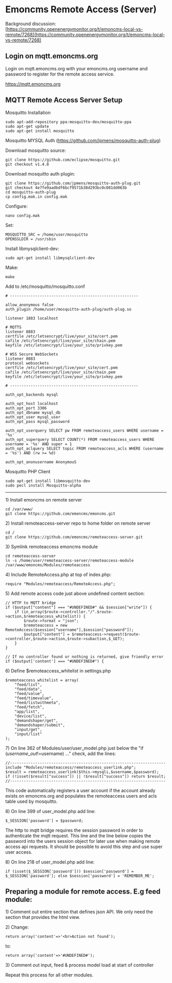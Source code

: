 # Emoncms Remote Access (Server)

Background discussion: [https://community.openenergymonitor.org/t/emoncms-local-vs-remote/7268](https://community.openenergymonitor.org/t/emoncms-local-vs-remote/7268)

## Login on mqtt.emoncms.org

Login on mqtt.emoncms.org with your emoncms.org username and password to register for the remote access service.

https://mqtt.emoncms.org

## MQTT Remote Access Server Setup

Mosquitto Installation

    sudo apt-add-repository ppa:mosquitto-dev/mosquitto-ppa
    sudo apt-get update
    sudo apt-get install mosquitto

Mosquitto MYSQL Auth (https://github.com/jpmens/mosquitto-auth-plug)

Download mosquitto source:

    git clone https://github.com/eclipse/mosquitto.git
    git checkout v1.4.8
    
Download mosquitto auth plugin:
    
    git clone https://github.com/jpmens/mosquitto-auth-plug.git
    git checkout 4e7fe9aadbdf6bcf9571b38d293bc0c081dd063b
    cd mosquitto-auth-plug
    cp config.mak.in config.mak
    
Configure:

    nano config.mak

Set:

    MOSQUITTO_SRC = /home/user/mosquitto
    OPENSSLDIR = /usr/sbin

Install libmysqlclient-dev:    
    
    sudo apt-get install libmysqlclient-dev

Make:

    make
    
Add to /etc/mosquitto/mosquitto.conf

    # --------------------------------------------------------

    allow_anonymous false
    auth_plugin /home/user/mosquitto-auth-plug/auth-plug.so

    listener 1883 localhost

    # MQTTS
    listener 8883
    certfile /etc/letsencrypt/live/your_site/cert.pem
    cafile /etc/letsencrypt/live/your_site/chain.pem
    keyfile /etc/letsencrypt/live/your_site/privkey.pem

    # WSS Secure WebSockets
    listener 8083
    protocol websockets
    certfile /etc/letsencrypt/live/your_site/cert.pem
    cafile /etc/letsencrypt/live/your_site/chain.pem
    keyfile /etc/letsencrypt/live/your_site/privkey.pem

    # --------------------------------------------------------

    auth_opt_backends mysql

    auth_opt_host localhost
    auth_opt_port 3306
    auth_opt_dbname mysql_db
    auth_opt_user mysql_user
    auth_opt_pass mysql_password

    auth_opt_userquery SELECT pw FROM remoteaccess_users WHERE username = '%s'
    auth_opt_superquery SELECT COUNT(*) FROM remoteaccess_users WHERE username = '%s' AND super = 1
    auth_opt_aclquery SELECT topic FROM remoteaccess_acls WHERE (username = '%s') AND (rw >= %d)

    auth_opt_anonusername AnonymouS


Mosquitto PHP Client

    sudo apt-get install libmosquitto-dev
    sudo pecl install Mosquitto-alpha

---

1\) Install emoncms on remote server

    cd /var/www/
    git clone https://github.com/emoncms/emoncms.git
    
2\) Install remoteaccess-server repo to home folder on remote server

    cd /
    git clone https://github.com/emoncms/remoteaccess-server.git

3\) Symlink remoteaccess emoncms module

    cd remoteaccess-server
    ln -s /home/user/remoteaccess-server/remoteaccess-module /var/www/emoncms/Modules/remoteaccess


4\) Include RemoteAccess.php at top of index.php:

    require "Modules/remoteaccess/RemoteAccess.php";

5\) Add remote access code just above undefined content section:

    // HTTP to MQTT bridge
    if ($output["content"] === "#UNDEFINED#" && $session["write"]) {
        if (in_array($route->controller."/".$route->action,$remoteaccess_whitelist)) {
            $route->format = "json";
            $remoteaccess = new RemoteAccess($session["username"],$session["password"]);
            $output["content"] = $remoteaccess->request($route->controller,$route->action,$route->subaction,$_GET);
        }
    }

    // If no controller found or nothing is returned, give friendly error
    if ($output['content'] === "#UNDEFINED#") {

6\) Define $remoteaccess_whitelist in settings.php

    $remoteaccess_whitelist = array(
        "feed/list",
        "feed/data",
        "feed/value",
        "feed/timevalue",
        "feed/listwithmeta",
        "feed/fetch",
        "app/list",
        "device/list",
        "demandshaper/get",
        "demandshaper/submit",
        "input/get",
        "input/list"
    );

7\) On line 362 of Modules/user/user\_model.php just below the "if ($username\_out!=$username) ..." check, add the lines:

    //--------------------------------------------------------------------
    include "Modules/remoteaccess/remoteaccess_userlink.php";
    $result = remoteaccess_userlink($this->mysqli,$username,$password);
    if (!isset($result["success"]) || !$result["success"]) return $result;
    //--------------------------------------------------------------------

This code automatically registers a user account if the account already exists on emoncms.org and populates the remoteaccess users and acls table used by mosquitto.

8\) On line 399 of user_model.php add line:

    $_SESSION['password'] = $password;

The http to mqtt bridge requires the session password in order to authenticate the mqtt request. This line and the line below copies the password into the users session object for later use when making remote access api requests. It should be possible to avoid this step and use super user access.
    
8\) On line 218 of user_model.php add line:

    if (isset($_SESSION['password'])) $session['password'] = $_SESSION['password']; else $session['password'] = 'REMEMBER_ME';


## Preparing a module for remote access. E.g feed module:

1\) Comment out entire section that defines json API. We only need the section that provides the html view.

2\) Change:

    return array('content'=>'<br>Action not found');
    
to:

    return array('content'=>'#UNDEFINED#');
    
3\) Comment out input, feed & process model load at start of controller

Repeat this process for all other modules.
